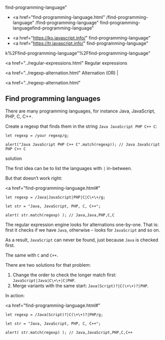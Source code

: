 find-programming-language"

- <a href="find-programming-language.html"
  /find-programming-language"
  /find-programming-language"
  find-programming-languagefind-programming-language"

<!-- -->

- <a href="https://ko.javascript.info/"
  find-programming-language"
- <a href="https://tr.javascript.info/"
  find-programming-language"

k%2Ffind-programming-language"%2Ffind-programming-language" </a>

<a href="../regular-expressions.html" Regular expressions</span></a>

<a href="../regexp-alternation.html" Alternation (OR) |</span></a>

<a href="../regexp-alternation.html"

## Find programming languages

There are many programming languages, for instance Java, JavaScript, PHP, C, C++.

Create a regexp that finds them in the string `Java JavaScript PHP C++ C`:

    let regexp = /your regexp/g;

    alert("Java JavaScript PHP C++ C".match(regexp)); // Java JavaScript PHP C++ C

solution

The first idea can be to list the languages with `|` in-between.

But that doesn’t work right:

<a href="find-programming-language.html#"
<a href="find-programming-language.html#" class="toolbar__button toolbar__button_edit" title="open in sandbox"></a>

    let regexp = /Java|JavaScript|PHP|C|C\+\+/g;

    let str = "Java, JavaScript, PHP, C, C++";

    alert( str.match(regexp) ); // Java,Java,PHP,C,C

The regular expression engine looks for alternations one-by-one. That is: first it checks if we have `Java`, otherwise – looks for `JavaScript` and so on.

As a result, `JavaScript` can never be found, just because `Java` is checked first.

The same with `C` and `C++`.

There are two solutions for that problem:

1.  Change the order to check the longer match first: `JavaScript|Java|C\+\+|C|PHP`.
2.  Merge variants with the same start: `Java(Script)?|C(\+\+)?|PHP`.

In action:

<a href="find-programming-language.html#"
<a href="find-programming-language.html#" class="toolbar__button toolbar__button_edit" title="open in sandbox"></a>

    let regexp = /Java(Script)?|C(\+\+)?|PHP/g;

    let str = "Java, JavaScript, PHP, C, C++";

    alert( str.match(regexp) ); // Java,JavaScript,PHP,C,C++
